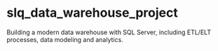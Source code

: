 # slq_data_warehouse_project
Building a modern data warehouse with SQL Server, including ETL/ELT processes, data modeling and analytics.
